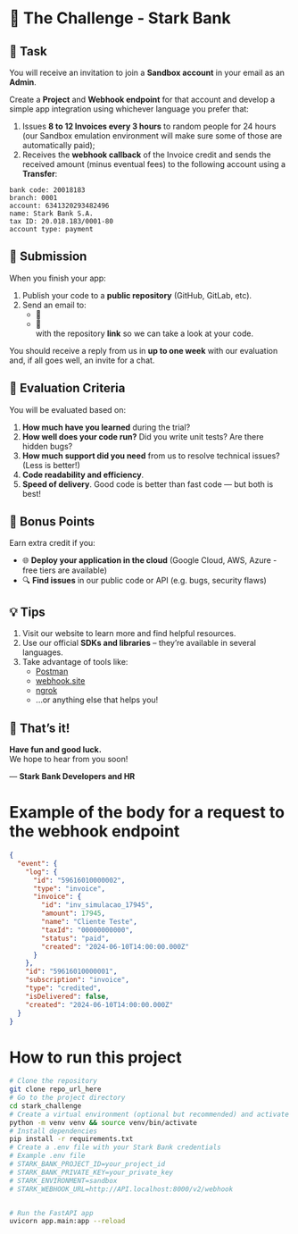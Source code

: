 # 💼 The Challenge - Stark Bank

## 🧪 Task

You will receive an invitation to join a **Sandbox account** in your email as an **Admin**.

Create a **Project** and **Webhook endpoint** for that account and develop a simple app integration using whichever language you prefer that:

1. Issues **8 to 12 Invoices every 3 hours** to random people for 24 hours (our Sandbox emulation environment will make sure some of those are automatically paid);
2. Receives the **webhook callback** of the Invoice credit and sends the received amount (minus eventual fees) to the following account using a **Transfer**:

```
bank code: 20018183
branch: 0001
account: 6341320293482496
name: Stark Bank S.A.
tax ID: 20.018.183/0001-80
account type: payment
```

## 🚀 Submission

When you finish your app:

1. Publish your code to a **public repository** (GitHub, GitLab, etc).
2. Send an email to:
   - 📧
   - 📧  
     with the repository **link** so we can take a look at your code.

You should receive a reply from us in **up to one week** with our evaluation and, if all goes well, an invite for a chat.

## 📝 Evaluation Criteria

You will be evaluated based on:

1. **How much have you learned** during the trial?
2. **How well does your code run?** Did you write unit tests? Are there hidden bugs?
3. **How much support did you need** from us to resolve technical issues? (Less is better!)
4. **Code readability and efficiency**.
5. **Speed of delivery**. Good code is better than fast code — but both is best!

## 🌟 Bonus Points

Earn extra credit if you:

- 🌐 **Deploy your application in the cloud** (Google Cloud, AWS, Azure - free tiers are available)
- 🔍 **Find issues** in our public code or API (e.g. bugs, security flaws)

## 💡 Tips

1. Visit our website to learn more and find helpful resources.
2. Use our official **SDKs and libraries** – they’re available in several languages.
3. Take advantage of tools like:
   - [Postman](https://www.postman.com/)
   - [webhook.site](https://webhook.site)
   - [ngrok](https://ngrok.com/)
   - ...or anything else that helps you!

## 🎉 That’s it!

**Have fun and good luck.**  
We hope to hear from you soon!

— **Stark Bank Developers and HR**

# Example of the body for a request to the webhook endpoint

```json
{
  "event": {
    "log": {
      "id": "59616010000002",
      "type": "invoice",
      "invoice": {
        "id": "inv_simulacao_17945",
        "amount": 17945,
        "name": "Cliente Teste",
        "taxId": "00000000000",
        "status": "paid",
        "created": "2024-06-10T14:00:00.000Z"
      }
    },
    "id": "59616010000001",
    "subscription": "invoice",
    "type": "credited",
    "isDelivered": false,
    "created": "2024-06-10T14:00:00.000Z"
  }
}
```

# How to run this project

```bash
# Clone the repository
git clone repo_url_here
# Go to the project directory
cd stark_challenge
# Create a virtual environment (optional but recommended) and activate it virtualenv venv
python -m venv venv && source venv/bin/activate
# Install dependencies
pip install -r requirements.txt
# Create a .env file with your Stark Bank credentials
# Example .env file
# STARK_BANK_PROJECT_ID=your_project_id
# STARK_BANK_PRIVATE_KEY=your_private_key
# STARK_ENVIRONMENT=sandbox
# STARK_WEBHOOK_URL=http://API.localhost:8000/v2/webhook


# Run the FastAPI app
uvicorn app.main:app --reload
```
